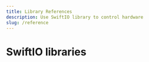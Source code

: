 ```yaml
---
title: Library References
description: Use SwiftIO library to control hardware
slug: /reference
---
```


# SwiftIO libraries
